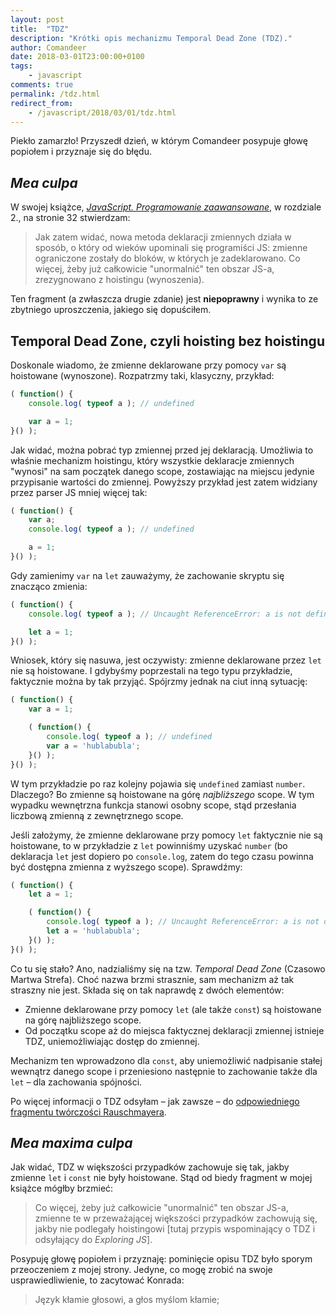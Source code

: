 ```yaml
---
layout: post
title:  "TDZ"
description: "Krótki opis mechanizmu Temporal Dead Zone (TDZ)."
author: Comandeer
date: 2018-03-01T23:00:00+0100
tags:
    - javascript
comments: true
permalink: /tdz.html
redirect_from:
    - /javascript/2018/03/01/tdz.html
---
```


Piekło zamarzło! Przyszedł dzień, w którym Comandeer posypuje głowę popiołem i przyznaje się do błędu.<!--more-->

## <i lang="la">Mea culpa</i>

W swojej książce, [<i>JavaScript. Programowanie zaawansowane</i>](https://helion.pl/ksiazki/javascript-programowanie-zaawansowane-tomasz-comandeer-jakut,jascpz.htm), w rozdziale 2., na stronie 32 stwierdzam:

>   Jak zatem widać, nowa metoda deklaracji zmiennych działa w sposób, o który od wieków upominali się programiści JS: zmienne ograniczone zostały do bloków, w których je zadeklarowano. Co więcej, żeby już całkowicie "unormalnić" ten obszar JS-a, zrezygnowano z hoistingu (wynoszenia).

Ten fragment (a zwłaszcza drugie zdanie) jest **niepoprawny** i wynika to ze zbytniego uproszczenia, jakiego się dopuściłem.

## Temporal Dead Zone, czyli hoisting bez hoistingu

Doskonale wiadomo, że zmienne deklarowane przy pomocy `var` są hoistowane (wynoszone). Rozpatrzmy taki, klasyczny, przykład:

```javascript
( function() {
	console.log( typeof a ); // undefined

	var a = 1;
}() );
```

Jak widać, można pobrać typ zmiennej przed jej deklaracją. Umożliwia to właśnie mechanizm hoistingu, który wszystkie deklaracje zmiennych "wynosi" na sam początek danego scope, zostawiając na miejscu jedynie przypisanie wartości do zmiennej. Powyższy przykład jest zatem widziany przez parser JS mniej więcej tak:

```javascript
( function() {
	var a;
	console.log( typeof a ); // undefined

	a = 1;
}() );
```

Gdy zamienimy `var` na `let` zauważymy, że zachowanie skryptu się znacząco zmienia:

```javascript
( function() {
	console.log( typeof a ); // Uncaught ReferenceError: a is not defined

	let a = 1;
}() );
```

Wniosek, który się nasuwa, jest oczywisty: zmienne deklarowane przez `let` nie są hoistowane. I gdybyśmy poprzestali na tego typu przykładzie, faktycznie można by tak przyjąć. Spójrzmy jednak na ciut inną sytuację:

```javascript
( function() {
	var a = 1;

	( function() {
		console.log( typeof a ); // undefined
		var a = 'hublabubla';
	}() );
}() );
```

W tym przykładzie po raz kolejny pojawia się `undefined` zamiast `number`. Dlaczego? Bo zmienne są hoistowane na górę _najbliższego_ scope. W tym wypadku wewnętrzna funkcja stanowi osobny scope, stąd przesłania liczbową zmienną z zewnętrznego scope.

Jeśli założymy, że zmienne deklarowane przy pomocy `let` faktycznie nie są hoistowane, to w przykładzie z `let` powinniśmy uzyskać `number` (bo deklaracja `let` jest dopiero po `console.log`, zatem do tego czasu powinna być dostępna zmienna z wyższego scope). Sprawdźmy:

```javascript
( function() {
	let a = 1;

	( function() {
		console.log( typeof a ); // Uncaught ReferenceError: a is not defined
		let a = 'hublabubla';
	}() );
}() );
```

Co tu się stało? Ano, nadzialiśmy się na tzw. <i lang="en">Temporal Dead Zone</i> (Czasowo Martwa Strefa). Choć nazwa brzmi strasznie, sam mechanizm aż tak straszny nie jest. Składa się on tak naprawdę z dwóch elementów:

*   Zmienne deklarowane przy pomocy `let` (ale także `const`) są hoistowane na górę najbliższego scope.
*   Od początku scope aż do miejsca faktycznej deklaracji zmiennej istnieje TDZ, uniemożliwiając dostęp do zmiennej.

Mechanizm ten wprowadzono dla `const`, aby uniemożliwić nadpisanie stałej wewnątrz danego scope i przeniesiono następnie to zachowanie także dla `let` – dla zachowania spójności.

Po więcej informacji o TDZ odsyłam – jak zawsze – do [odpowiedniego fragmentu twórczości Rauschmayera](http://exploringjs.com/es6/ch_variables.html#sec_temporal-dead-zone).

## <i lang="la">Mea maxima culpa</i>

Jak widać, TDZ w większości przypadków zachowuje się tak, jakby zmienne `let` i `const` nie były hoistowane. Stąd od biedy fragment w mojej książce mógłby brzmieć:

>   Co więcej, żeby już całkowicie "unormalnić" ten obszar JS-a, zmienne te w przeważającej większości przypadków zachowują się, jakby nie podlegały hoistingowi [tutaj przypis wspominający o TDZ i odsyłający do <i>Exploring JS</i>].

Posypuję głowę popiołem i przyznaję: pominięcie opisu TDZ było sporym przeoczeniem z mojej strony. Jedyne, co mogę zrobić na swoje usprawiedliwienie, to zacytować Konrada:

>   Język kłamie głosowi, a głos myślom kłamie;
